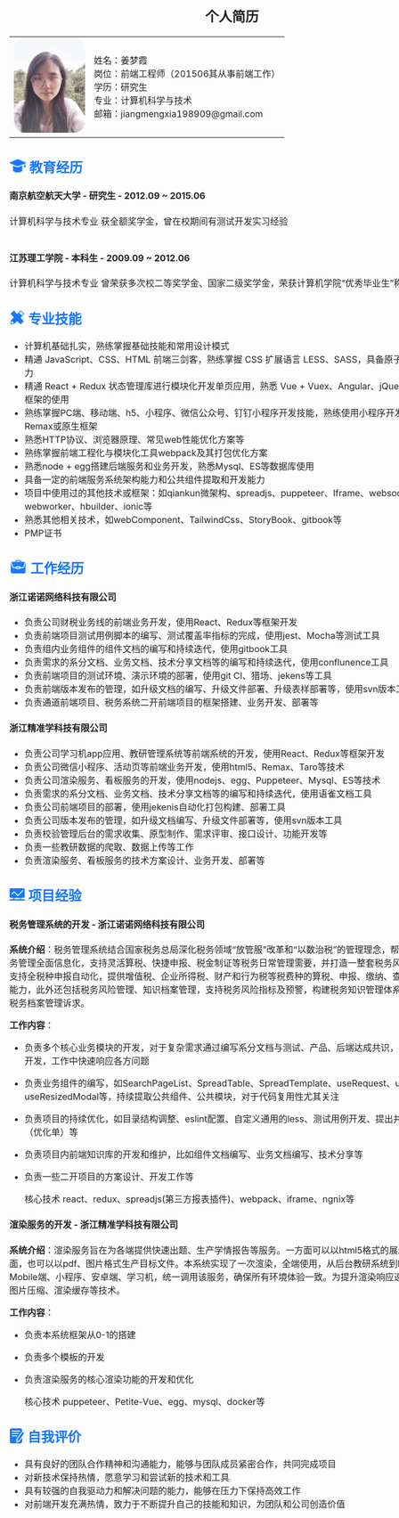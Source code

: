 <!--
 * @Author: jiangmengxia jiangmengxia@qq.com
 * @Date: 2024-08-23 20:22:11
 * @LastEditors: jiangmengxia jiangmengxia@qq.com
 * @LastEditTime: 2024-08-24 08:35:16
 * @FilePath: /jiangmengxia.github.io/jianli.md
 * @Description: Description
-->

<style>
    @media print{
        @page{
            margin-top:60px;
            margin-bottom:60px;
            margin-left:40px;
            margin-right:40px;
        }
    }
</style>
<div style='width:800px; color:#222; font-size:16px; margin:auto;padding:32px;'>

## <div style='text-align:center;'>个人简历</div>

<table style='border:none'>
    <tr style='border:none'>
        <td style='border:none'>
            <img src="image.png" style='width:128px; border-radius:20px;' alt='个人照片'>
        </td>
        <td style='border:none'>
            姓名：姜梦霞<br/>
            岗位：前端工程师（201506其从事前端工作）<br/>
            学历：研究生<br/>
            专业：计算机科学与技术<br/>
            邮箱：jiangmengxia198909@gmail.com<br/>
        </td>
    </tr>
</table>

## <img src="jyjl.png" style='width:30px; display:inline-block; vertical-align:top;' alt=''> <span style='color:#1677ff;'>教育经历</span>

#### 南京航空航天大学 - 研究生 - 2012.09 ~ 2015.06
计算机科学与技术专业
获全额奖学金，曾在校期间有测试开发实习经验<br/><br/>

#### 江苏理工学院 - 本科生 - 2009.09 ~ 2012.06
计算机科学与技术专业
曾荣获多次校二等奖学金、国家二级奖学金，荣获计算机学院“优秀毕业生”称号


## <img src="zyjn.png" style='width:28px; display:inline-block; vertical-align:top; margin-top:3px;' alt=''> <span style='color:#1677ff;'>专业技能</span>

* 计算机基础扎实，熟练掌握基础技能和常用设计模式
* 精通 JavaScript、CSS、HTML 前端三剑客，熟练掌握 CSS 扩展语言 LESS、SASS，具备原子样式开发能力
* 精通 React + Redux 状态管理库进行模块化开发单页应用，熟悉 Vue + Vuex、Angular、jQuery 等其他前端框架的使用
* 熟练掌握PC端、移动端、h5、小程序、微信公众号、钉钉小程序开发技能，熟练使用小程序开发框架Taro、Remax或原生框架
* 熟悉HTTP协议、浏览器原理、常见web性能优化方案等
* 熟练掌握前端工程化与模块化工具webpack及其打包优化方案
* 熟悉node + egg搭建后端服务和业务开发，熟悉Mysql、ES等数据库使用
* 具备一定的前端服务系统架构能力和公共组件提取和开发能力
* 项目中使用过的其他技术或框架：如qiankun微架构、spreadjs、puppeteer、Iframe、websocket、webworker、hbuilder、ionic等
* 熟悉其他相关技术，如webComponent、TailwindCss、StoryBook、gitbook等
* PMP证书



## <img src="gzjl.png" style='width:32px; display:inline-block; vertical-align:top; margin-top:2px;' alt=''>  <span style='color:#1677ff;'>工作经历</span>


#### 浙江诺诺网络科技有限公司
* 负责公司财税业务线的前端业务开发，使用React、Redux等框架开发
* 负责前端项目测试用例脚本的编写、测试覆盖率指标的完成，使用jest、Mocha等测试工具
* 负责组内业务组件的组件文档的编写和持续迭代，使用gitbook工具
* 负责需求的系分文档、业务文档、技术分享文档等的编写和持续迭代，使用conflunence工具
* 负责前端项目的测试环境、演示环境的部署，使用git CI、猎场、jekens等工具
* 负责前端版本发布的管理，如升级文档的编写、升级文件部署、升级表样部署等，使用svn版本工具
* 负责通道前端项目、税务系统二开前端项目的框架搭建、业务开发、部署等

#### 浙江精准学科技有限公司
* 负责公司学习机app应用、教研管理系统等前端系统的开发，使用React、Redux等框架开发
* 负责公司微信小程序、活动页等前端业务开发，使用html5、Remax、Taro等技术
* 负责公司渲染服务、看板服务的开发，使用nodejs、egg、‌Puppeteer、Mysql、ES等技术
* 负责需求的系分文档、业务文档、技术分享文档等的编写和持续迭代，使用语雀文档工具
* 负责公司前端项目的部署，使用jekenis自动化打包构建、部署工具
* 负责公司版本发布的管理，如升级文档编写、升级文件部署等，使用svn版本工具
* 负责校验管理后台的需求收集、原型制作、需求评审、接口设计、功能开发等
* 负责一些教研数据的爬取、数据上传等工作
* 负责渲染服务、看板服务的技术方案设计、业务开发、部署等



## <img src="xmjy.png" style='width:28px; display:inline-block; vertical-align:top; margin-top:6px;' alt=''>  <span style='color:#1677ff;'>项目经验</span>


#### 税务管理系统的开发 - 浙江诺诺网络科技有限公司

<b>系统介绍</b>：税务管理系统结合国家税务总局深化税务领域“放管服”改革和“以数治税”的管理理念，帮助企业实现税务管理全面信息化，支持灵活算税、快捷申报、税金制证等税务日常管理需要，并打造一整套税务风控管理模型。支持全税种申报自动化，提供增值税、企业所得税、财产和行为税等税费种的算税、申报、缴纳、查询等税务管理能力，此外还包括税务风险管理、知识档案管理，支持税务风险指标及预警，构建税务知识管理体系，满足多元化税务档案管理诉求。

<b>工作内容</b>：
*   负责多个核心业务模块的开发，对于复杂需求通过编写系分文档与测试、产品、后端达成共识，高效完成需求开发，工作中快速响应各方问题
*   负责业务组件的编写，如SearchPageList、SpreadTable、SpreadTemplate、useRequest、useSpread、useResizedModal等，持续提取公共组件、公共模块，对于代码复用性尤其关注
*   负责项目的持续优化，如目录结构调整、eslint配置、自定义通用的less、测试用例开发、提出并解决功能单（优化单）等
*   负责项目内前端知识库的开发和维护，比如组件文档编写、业务文档编写、技术分享等
*   负责一些二开项目的方案设计、开发工作等

    核心技术
    react、redux、spreadjs(第三方报表插件)、webpack、iframe、ngnix等

#### 渲染服务的开发 - 浙江精准学科技有限公司

<b>系统介绍</b>：渲染服务旨在为各端提供快速出题、生产学情报告等服务。一方面可以以html5格式的展示在前端页面，也可以以pdf、图片格式生产目标文件。本系统实现了一次渲染，全端使用，从后台教研系统到PC端、Mobile端、小程序、安卓端、学习机，统一调用该服务，确保所有环境体验一致。为提升渲染响应速度，采用了图片压缩、渲染缓存等技术。

<b>工作内容</b>：
*   负责本系统框架从0-1的搭建
*   负责多个模板的开发
*   负责渲染服务的核心渲染功能的开发和优化


    核心技术
    ‌puppeteer、Petite-Vue、egg、mysql、docker等


## <img src="zwpj.png" style='width:27px; display:inline-block; vertical-align:top; margin-top:4px;' alt=''>  <span style='color:#1677ff;'>自我评价</span>

* 具有良好的团队合作精神和沟通能力，能够与团队成员紧密合作，共同完成项目
* 对新技术保持热情，愿意学习和尝试新的技术和工具
* 具有较强的自我驱动力和解决问题的能力，能够在压力下保持高效工作
* 对前端开发充满热情，致力于不断提升自己的技能和知识，为团队和公司创造价值

</div>




